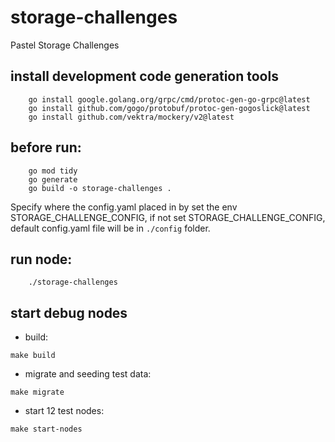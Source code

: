 # storage-challenges
Pastel Storage Challenges

## install development code generation tools

```
    go install google.golang.org/grpc/cmd/protoc-gen-go-grpc@latest
    go install github.com/gogo/protobuf/protoc-gen-gogoslick@latest
    go install github.com/vektra/mockery/v2@latest
```

## before run:

```
    go mod tidy
    go generate
    go build -o storage-challenges .
```

Specify where the config.yaml placed in by set the env STORAGE_CHALLENGE_CONFIG, if not set STORAGE_CHALLENGE_CONFIG, default config.yaml file will be in `./config` folder.

## run node:

```
    ./storage-challenges
```

## start debug nodes

- build:

```
make build
```

- migrate and seeding test data:

```
make migrate
```

- start 12 test nodes:

```
make start-nodes
```
